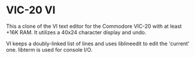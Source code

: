 VIC-20 VI
=========

This a clone of the VI text editor for the Commodore VIC-20
with at least +16K RAM.  It utilizes a 40x24 character
display and undo.

VI keeps a doubly-linked list of lines and uses liblineedit
to edit the 'current' one.  libterm is used for console I/O.
